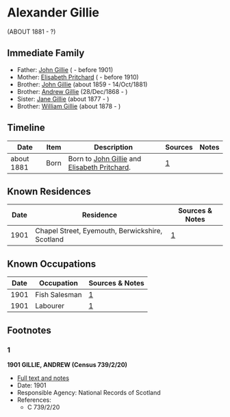 ﻿---
layout: person
subject_key: i44750545
permalink: /people/i44750545
---

# Alexander Gillie
(ABOUT 1881 - ?)

## Immediate Family

* Father: [John Gillie](./@95851656@-john-gillie-b-d1901.md) ( - before 1901)
* Mother: [Elisabeth Pritchard](./@8049072@-elisabeth-pritchard-b-d1910.md) ( - before 1910)
* Brother: [John Gillie](./@49104732@-john-gillie-b1859-d1881-10-14.md) (about 1859 - 14/Oct/1881)
* Brother: [Andrew Gillie](./@60068056@-andrew-gillie-b1868-12-28-d.md) (28/Dec/1868 - )
* Sister: [Jane Gillie](./@33381968@-jane-gillie-b1877-d.md) (about 1877 - )
* Brother: [William Gillie](./@42722433@-william-gillie-b1878-d.md) (about 1878 - )

## Timeline

Date | Item | Description | Sources | Notes
---|---|---|---|---
about 1881 | Born | Born to [John Gillie](./@95851656@-john-gillie-b-d1901.md) and [Elisabeth Pritchard](./@8049072@-elisabeth-pritchard-b-d1910.md). | [1](#1) | 

## Known Residences

Date | Residence | Sources & Notes
---|---|---
1901 | Chapel Street, Eyemouth, Berwickshire, Scotland | [1](#1)

## Known Occupations

Date | Occupation | Sources & Notes
---|---|---
1901 | Fish Salesman | [1](#1)
1901 | Labourer | [1](#1)

## Footnotes

### 1

**1901 GILLIE, ANDREW (Census 739/2/20)**

* [Full text and notes](../sources/@70189927@-1901-gillie,-andrew-census-739-2-20-.md)
* Date: 1901
* Responsible Agency: National Records of Scotland
* References: 
  * C 739/2/20

